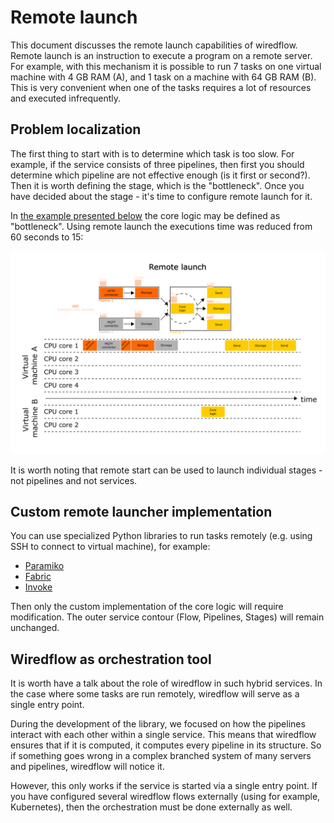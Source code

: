 # Remote launch

This document discusses the remote launch capabilities of wiredflow.
Remote launch is an instruction to execute a program on a remote server. 
For example, with this mechanism it is possible to run 7 tasks on one virtual machine with 4 GB RAM (A), and 1 task on a machine with 64 GB RAM (B).
This is very convenient when one of the tasks requires a lot of resources and executed infrequently.

## Problem localization

The first thing to start with is to determine which task is too slow. 
For example, if the service consists of three pipelines, then first you should determine which 
pipeline are not effective enough (is it first or second?). Then it is worth defining the stage, which is the "bottleneck".
Once you have decided about the stage - it's time to configure remote launch for it.

In [the example presented below](scalability.md) the core logic may be defined as "bottleneck". 
Using remote launch the executions time was reduced from 60 seconds to 15:

<img src="https://raw.githubusercontent.com/wiredhut/wiredflow/main/docs/media/scalability_remote.png" width="800"/>

It is worth noting that remote start can be used to launch individual 
stages - not pipelines and not services.

## Custom remote launcher implementation

You can use specialized Python libraries to run tasks remotely (e.g. using SSH to connect to virtual machine), for example:

- [Paramiko](https://github.com/paramiko/paramiko)
- [Fabric](https://github.com/fabric/fabric)
- [Invoke](https://github.com/pyinvoke/invoke)

Then only the custom implementation of the core logic will require modification. 
The outer service contour (Flow, Pipelines, Stages) will remain unchanged. 

## Wiredflow as orchestration tool

It is worth have a talk about the role of wiredflow in such hybrid services. 
In the case where some tasks are run remotely, wiredflow will serve as a single entry point. 

During the development of the library, we focused on how the pipelines interact with each other within a single service.
This means that wiredflow ensures that if it is computed, it computes every pipeline in its structure. 
So if something goes wrong in a complex branched system of many servers and pipelines, wiredflow will notice it. 

However, this only works if the service is started via a single entry point. 
If you have configured several wiredflow flows externally (using for example, Kubernetes), 
then the orchestration must be done externally as well.